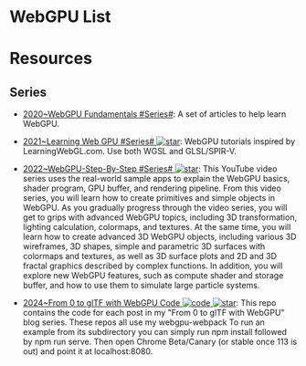 # WebGPU List

# Resources

## Series

- [2020~WebGPU Fundamentals #Series#](https://webgpufundamentals.org/): A set of articles to help learn WebGPU.

- [2021~Learning Web GPU #Series# ![star](https://img.shields.io/github/stars/hjlld/LearningWebGPU)](https://github.com/hjlld/LearningWebGPU): WebGPU tutorials inspired by LearningWebGL.com. Use both WGSL and GLSL/SPIR-V.

- [2022~WebGPU-Step-By-Step #Series# ![star](https://img.shields.io/github/stars/jack1232/WebGPU-Step-By-Step)](https://github.com/jack1232/WebGPU-Step-By-Step): This YouTube video series uses the real-world sample apps to explain the WebGPU basics, shader program, GPU buffer, and rendering pipeline. From this video series, you will learn how to create primitives and simple objects in WebGPU. As you gradually progress through the video series, you will get to grips with advanced WebGPU topics, including 3D transformation, lighting calculation, colormaps, and textures. At the same time, you will learn how to create advanced 3D WebGPU objects, including various 3D wireframes, 3D shapes, simple and parametric 3D surfaces with colormaps and textures, as well as 3D surface plots and 2D and 3D fractal graphics described by complex functions. In addition, you will explore new WebGPU features, such as compute shader and storage buffer, and how to use them to simulate large particle systems.

- [2024~From 0 to glTF with WebGPU Code ![code](https://ng-tech.icu/assets/code.svg) ![star](https://img.shields.io/github/stars/Twinklebear/webgpu-0-to-gltf)](https://github.com/Twinklebear/webgpu-0-to-gltf): This repo contains the code for each post in my "From 0 to glTF with WebGPU" blog series. These repos all use my webgpu-webpack To run an example from its subdirectory you can simply run npm install followed by npm run serve. Then open Chrome Beta/Canary (or stable once 113 is out) and point it at localhost:8080.
